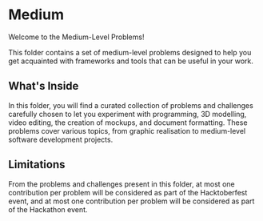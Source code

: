 # Medium

Welcome to the Medium-Level Problems!

This folder contains a set of medium-level problems designed to help you get acquainted with frameworks and tools that can be useful in your work.

## What's Inside
In this folder, you will find a curated collection of problems and challenges carefully chosen to let you experiment with programming, 3D modelling, video editing, the creation of mockups, and document formatting.
These problems cover various topics, from graphic realisation to medium-level software development projects.

## Limitations
From the problems and challenges present in this folder, at most one contribution per problem will be considered as part of the Hacktoberfest event, and at most one contribution per problem will be considered as part of the Hackathon event.
